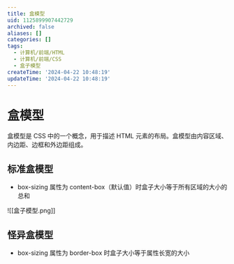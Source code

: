 ```yaml
---
title: 盒模型
uid: 1125899907442729
archived: false
aliases: []
categories: []
tags:
  - 计算机/前端/HTML
  - 计算机/前端/CSS
  - 盒子模型
createTime: '2024-04-22 10:48:19'
updateTime: '2024-04-22 10:48:19'
---
```


# 盒模型

盒模型是 CSS 中的一个概念，用于描述 HTML 元素的布局。盒模型由内容区域、内边距、边框和外边距组成。

## 标准盒模型

- box-sizing 属性为 content-box（默认值）时盒子大小等于所有区域的大小的总和

![[盒子模型.png]]

## 怪异盒模型

- box-sizing 属性为 border-box 时盒子大小等于属性长宽的大小
